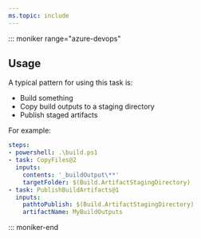 ```yaml
---
ms.topic: include
---
```


::: moniker range="azure-devops"
## Usage

A typical pattern for using this task is:
- Build something
- Copy build outputs to a staging directory
- Publish staged artifacts

For example:

```yaml
steps:
- powershell: .\build.ps1
- task: CopyFiles@2
  inputs:
    contents: '_buildOutput\**'
    targetFolder: $(Build.ArtifactStagingDirectory)
- task: PublishBuildArtifacts@1
  inputs:
    pathtoPublish: $(Build.ArtifactStagingDirectory)
    artifactName: MyBuildOutputs
```
::: moniker-end